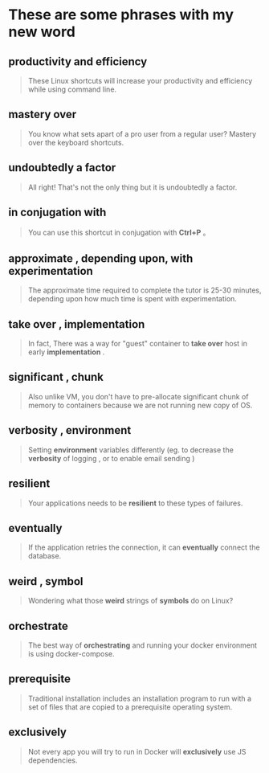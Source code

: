 # These are some phrases with my new word

## productivity and efficiency

> These Linux shortcuts will increase your productivity and efficiency while using command line.

## mastery over

> You know what sets apart of a pro user from a regular user? Mastery over the keyboard shortcuts.

## undoubtedly a factor

> All right! That's not the only thing but it is undoubtedly a factor.

## in conjugation with

> You can use this shortcut in conjugation with **Ctrl+P** 。

## approximate , depending upon, with experimentation

> The approximate time required to complete the tutor is 25-30 minutes, depending upon how much time is spent with experimentation.

## take over , implementation
> In fact, There was a way for "guest" container to **take over** host in early **implementation** .

## significant , chunk
> Also unlike VM, you don't have to pre-allocate significant chunk of memory to containers because we are not running new copy of OS.

## verbosity , environment
> Setting **environment** variables differently (eg. to decrease the **verbosity** of logging , or to enable email sending )

## resilient
> Your applications needs to be **resilient** to these types of failures.

## eventually
> If the application retries the connection, it can **eventually** connect the database.

## weird , symbol
> Wondering what those **weird** strings of **symbols** do on Linux?

## orchestrate
> The best way of **orchestrating** and running your docker environment is using docker-compose.

## prerequisite
> Traditional installation includes an installation program to run with a set of files that are copied to a prerequisite operating system.

## exclusively
> Not every app you will try to run in Docker will **exclusively** use JS dependencies.
